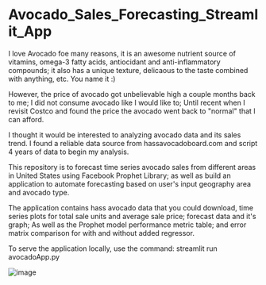 # Avocado_Sales_Forecasting_Streamlit_App

I love Avocado foe many reasons, it is an awesome nutrient source of vitamins, omega-3 fatty acids, antiocidant and anti-inflammatory compounds; it also has a unique texture, delicaous to the taste combined with anything, etc. You name it :)

However, the price of avocado got unbelievable high a couple months back to me; I did not consume avocado like I would like to; Until recent when I revisit Costco and found the price the avocado went back to "normal" that I can afford. 

I thought it would be interested to analyzing avocado data and its sales trend. I found a reliable data source from hassavocadoboard.com and script 4 years of data to begin my analysis.

This repository is to forecast time series avocado sales from different areas in United States using Facebook Prophet Library; as well as build an application to automate forecasting based on user's input geography area and avocado type. 

The application contains hass avocado data that you could download, time series plots for total sale units and average sale price; forecast data and it's graph; As well as the Prophet model performance metric table; and error matrix comparison for with and without added regressor.

To serve the application locally, use the command:
streamlit run avocadoApp.py

![image](https://user-images.githubusercontent.com/77316363/192685774-b6217790-5302-492c-a41f-f438063ff081.png)
